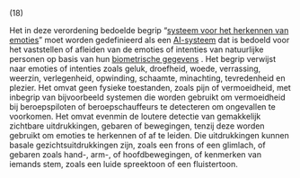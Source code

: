 (18)

Het in deze verordening bedoelde begrip “[systeem voor het herkennen van emoties](a3.md#^she)” moet worden gedefinieerd als een [AI-systeem](a3.md#^ai-systeem) dat is bedoeld voor het vaststellen of afleiden van de emoties of intenties van natuurlijke personen op basis van hun [biometrische gegevens](a3.md#^biog) . Het begrip verwijst naar emoties of intenties zoals geluk, droefheid, woede, verrassing, weerzin, verlegenheid, opwinding, schaamte, minachting, tevredenheid en plezier. Het omvat geen fysieke toestanden, zoals pijn of vermoeidheid, met inbegrip van bijvoorbeeld systemen die worden gebruikt om vermoeidheid bij beroepspiloten of beroepschauffeurs te detecteren om ongevallen te voorkomen. Het omvat evenmin de loutere detectie van gemakkelijk zichtbare uitdrukkingen, gebaren of bewegingen, tenzij deze worden gebruikt om emoties te herkennen of af te leiden. Die uitdrukkingen kunnen basale gezichtsuitdrukkingen zijn, zoals een frons of een glimlach, of gebaren zoals hand-, arm-, of hoofdbewegingen, of kenmerken van iemands stem, zoals een luide spreektoon of een fluistertoon.